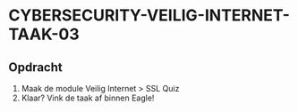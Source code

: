 # CYBERSECURITY-VEILIG-INTERNET-TAAK-03

## Opdracht

1. Maak de module Veilig Internet > SSL Quiz
2. Klaar? Vink de taak af binnen Eagle!